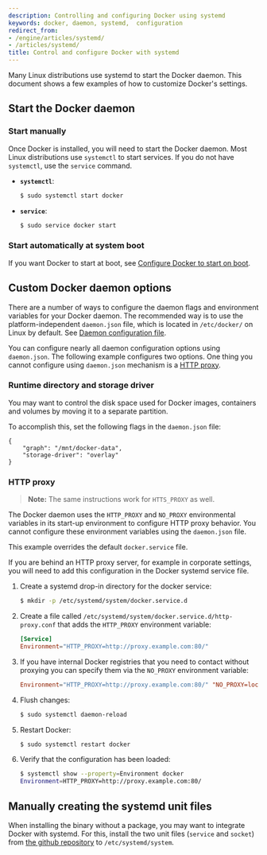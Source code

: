 ```yaml
---
description: Controlling and configuring Docker using systemd
keywords: docker, daemon, systemd,  configuration
redirect_from:
- /engine/articles/systemd/
- /articles/systemd/
title: Control and configure Docker with systemd
---
```


Many Linux distributions use systemd to start the Docker daemon. This document
shows a few examples of how to customize Docker's settings.

## Start the Docker daemon

### Start manually

Once Docker is installed, you will need to start the Docker daemon.
Most Linux distributions use `systemctl` to start services. If you
do not have `systemctl`, use the `service` command.

- **`systemctl`**:

  ```bash
  $ sudo systemctl start docker
  ```

- **`service`**:

  ```bash
  $ sudo service docker start
  ```

### Start automatically at system boot

If you want Docker to start at boot, see
[Configure Docker to start on boot](/engine/installation/linux/linux-postinstall.md/#configure-docker-to-start-on-boot).

## Custom Docker daemon options

There are a number of ways to configure the daemon flags and environment variables
for your Docker daemon. The recommended way is to use the platform-independent
`daemon.json` file, which is located in `/etc/docker/` on Linux by default. See
[Daemon configuration file](/engine/reference/commandline/dockerd.md/#daemon-configuration-file).

You can configure nearly all daemon configuration options using `daemon.json`. The following
example configures two options. One thing you cannot configure using `daemon.json` mechanism is
a [HTTP proxy](#http-proxy).

### Runtime directory and storage driver

You may want to control the disk space used for Docker images, containers
and volumes by moving it to a separate partition.

To accomplish this, set the following flags in the `daemon.json` file:

```none
{
    "graph": "/mnt/docker-data",
    "storage-driver": "overlay"
}
```

### HTTP proxy

>**Note:** The same instructions work for `HTTS_PROXY` as well.

The Docker daemon uses the `HTTP_PROXY` and `NO_PROXY` environmental variables in
its start-up environment to configure HTTP proxy behavior. You cannot configure
these environment variables using the `daemon.json` file.

This example overrides the default `docker.service` file.

If you are behind an HTTP proxy server, for example in corporate settings,
you will need to add this configuration in the Docker systemd service file.

1.  Create a systemd drop-in directory for the docker service:

    ```bash
    $ mkdir -p /etc/systemd/system/docker.service.d
    ```

2.  Create a file called `/etc/systemd/system/docker.service.d/http-proxy.conf`
    that adds the `HTTP_PROXY` environment variable:

    ```conf
    [Service]
    Environment="HTTP_PROXY=http://proxy.example.com:80/"
    ```

3.  If you have internal Docker registries that you need to contact without
    proxying you can specify them via the `NO_PROXY` environment variable:

    ```conf
    Environment="HTTP_PROXY=http://proxy.example.com:80/" "NO_PROXY=localhost,127.0.0.1,docker-registry.somecorporation.com"
    ```

4.  Flush changes:

    ```bash
    $ sudo systemctl daemon-reload
    ```

5.  Restart Docker:

    ```bash
    $ sudo systemctl restart docker
    ```

6.  Verify that the configuration has been loaded:

    ```bash
    $ systemctl show --property=Environment docker
    Environment=HTTP_PROXY=http://proxy.example.com:80/
    ```

## Manually creating the systemd unit files

When installing the binary without a package, you may want
to integrate Docker with systemd. For this, install the two unit files
(`service` and `socket`) from [the github
repository](https://github.com/docker/docker/tree/master/contrib/init/systemd)
to `/etc/systemd/system`.
